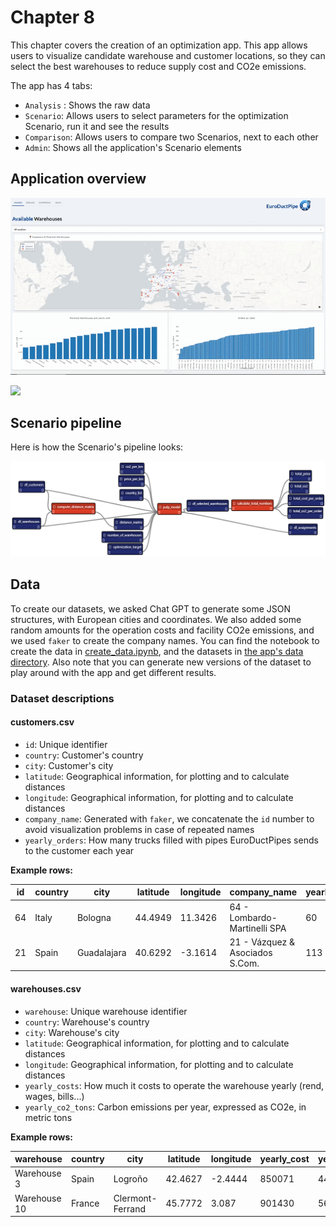 # Chapter 8

This chapter covers the creation of an optimization app. This app allows users to visualize candidate warehouse and customer locations, so they can select the best warehouses to reduce supply cost and CO2e emissions.

The app has 4 tabs: 

* `Analysis` : Shows the raw data
* `Scenario`: Allows users to select parameters for the optimization Scenario, run it and see the results
* `Comparison`: Allows users to compare two Scenarios, next to each other
* `Admin`: Shows all the application's Scenario elements

## Application overview

![](./img/app_1.gif)

![](./img/app_2.gif)

## Scenario pipeline

Here is how the Scenario's pipeline looks:

![](./img/pipeline.png)

## Data

To create our datasets, we asked Chat GPT to generate some JSON structures, with European cities and coordinates. We also added some random amounts for the operation costs and facility CO2e emissions, and we used `faker` to create the company names. You can find the notebook to create the data in [create_data.ipynb](create_data.ipynb), and the datasets in [the app's data directory](./src/data). Also note that you can generate new versions of the dataset to play around with the app and get different results. 

### Dataset descriptions

#### customers.csv

* `id`: Unique identifier
* `country`: Customer's country
* `city`: Customer's city
* `latitude`: Geographical information, for plotting and to calculate distances
* `longitude`: Geographical information, for plotting and to calculate distances
* `company_name`: Generated with `faker`, we concatenate the `id` number to avoid visualization problems in case of repeated names
* `yearly_orders`: How many trucks filled with pipes EuroDuctPipes sends to the customer each year

**Example rows:**

| id  | country | city        | latitude | longitude | company_name                    | yearly_orders |
| --- | ------- | ----------- | -------- | --------- | ------------------------------- | ------------- |
| 64  | Italy   | Bologna     | 44.4949  | 11.3426   | 64 - Lombardo-Martinelli SPA    | 60            |
| 21  | Spain   | Guadalajara | 40.6292  | -3.1614   | 21 - Vázquez & Asociados S.Com. | 113           |



#### warehouses.csv

* `warehouse`: Unique warehouse identifier
* `country`: Warehouse's country
* `city`: Warehouse's city
* `latitude`: Geographical information, for plotting and to calculate distances
* `longitude`: Geographical information, for plotting and to calculate distances
* `yearly_costs`: How much it costs to operate the warehouse yearly (rend, wages, bills...)
* `yearly_co2_tons`: Carbon emissions per year, expressed as CO2e, in metric tons

**Example rows:**

| warehouse    | country | city             | latitude | longitude | yearly_cost | yearly_co2_tons |
| ------------ | ------- | ---------------- | -------- | --------- | ----------- | --------------- |
| Warehouse 3  | Spain   | Logroño          | 42.4627  | -2.4444   | 850071      | 441             |
| Warehouse 10 | France  | Clermont-Ferrand | 45.7772  | 3.087     | 901430      | 568             |
